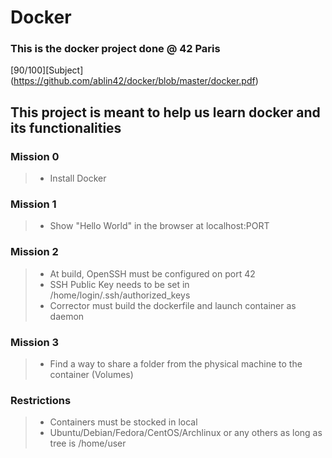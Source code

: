 # Docker
### This is the docker project done @ 42 Paris
[90/100][Subject] (https://github.com/ablin42/docker/blob/master/docker.pdf)

## This project is meant to help us learn docker and its functionalities

### Mission 0
> - Install Docker

### Mission 1
> - Show "Hello World" in the browser at localhost:PORT

### Mission 2
> - At build, OpenSSH must be configured on port 42
> - SSH Public Key needs to be set in /home/login/.ssh/authorized_keys
> - Corrector must build the dockerfile and launch container as daemon

### Mission 3
> - Find a way to share a folder from the physical machine to the container (Volumes)

### Restrictions
> - Containers must be stocked in local
> - Ubuntu/Debian/Fedora/CentOS/Archlinux or any others as long as tree is /home/user
